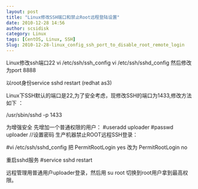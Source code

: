 ```yaml
---
layout: post
title: "Linux修改SSH端口和禁止Root远程登陆设置"
date: 2010-12-28 14:56
author: scsidisk
category: Linux
tags: [CentOS, Linux, SSH]
Slug: 2010-12-28-linux_config_ssh_port_to_disable_root_remote_login
---
```


Linux修改ssh端口22
vi /etc/ssh/ssh\_config
vi /etc/ssh/sshd\_config
然后修改为port 8888

以root身份service sshd restart (redhat as3)

Linux下SSH默认的端口是22,为了安全考虑，现修改SSH的端口为1433,修改方法如下
：

/usr/sbin/sshd -p 1433

为增强安全
先增加一个普通权限的用户：
\#useradd uploader
\#passwd uploader
//设置密码
生产机器禁止ROOT远程SSH登录：

\#vi /etc/ssh/sshd\_config
把
PermitRootLogin yes
改为
PermitRootLogin no

重启sshd服务
\#service sshd restart

远程管理用普通用户uploader登录，然后用 su root
切换到root用户拿到最高权限。
